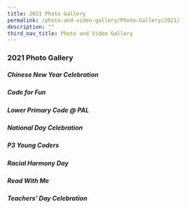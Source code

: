 ```yaml
---
title: 2021 Photo Gallery
permalink: /photo-and-video-gallery/Photo-Gallery/2021/
description: ""
third_nav_title: Photo and Video Gallery
---
```

### 2021 Photo Gallery

##### Chinese New Year Celebration

##### Code for Fun

##### Lower Primary Code @ PAL

##### National Day Celebration

##### P3 Young Coders

##### Racial Harmony Day

##### Read With Me

##### Teachers' Day Celebration